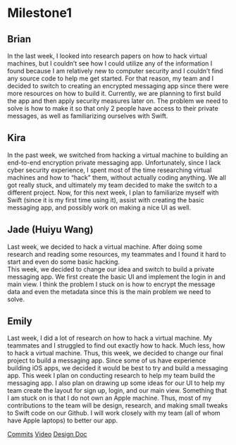# Milestone1 

## Brian
In the last week, I looked into research papers on how to hack virtual machines, but I couldn’t see how I could utilize any of the information I found because I am relatively new to computer security and I couldn’t find any source code to help me get started. For that reason, my team and I decided to switch to creating an encrypted messaging app since there were more resources on how to build it. Currently, we are planning to first build the app and then apply security measures later on. The problem we need to solve is how to make it so that only 2 people have access to their private messages, as well as familiarizing ourselves with Swift.

## Kira
In the past week, we switched from hacking a virtual machine to building an end-to-end encryption private messaging app. Unfortunately, since I lack cyber security experience, I spent most of the time researching virtual machines and how to “hack” them, without actually coding anything. We all got really stuck, and ultimately my team decided to make the switch to a different project. Now, for this next week, I plan to familiarize myself with Swift (since it is my first time using it), assist with creating the basic messaging app, and possibly work on making a nice UI as well.

## Jade (Huiyu Wang)
Last week, we decided to hack a virtual machine. After doing some research and reading some resources, my teammates and I found it hard to start and even do some basic hacking.  
This week, we decided to change our idea and switch to build a private messaging app. We first create the basic UI and implement the login in and main view. I think the problem I stuck on is how to encrypt the message data and even the metadata since this is the main problem we need to solve. 

## Emily
Last week, I did a lot of research on how to hack a virtual machine. My teammates and I struggled to find out exactly how to hack. Much less, how to hack a virtual machine. Thus, this week, we decided to change our final project to build a messaging app. Since some of us have experience building iOS apps, we decided it would be best to try and build a messaging app. This week I plan on conducting research to help my team build the messaging app. I also plan on drawing up some ideas for our UI to help my team create the layout for sign up, login, and our main view. 
Something that I am stuck on is that I do not own an Apple machine. Thus, most of my contributions to the team will be design, research, and making small tweaks to Swift code on our Github. I will work closely with my team (all of whom have Apple laptops) to better our app. 

[Commits](https://github.com/ECS153/final-project-group-6/commits/master)
[Video](https://www.youtube.com/watch?v=B92vSN5K4Rc)
[Design Doc](https://docs.google.com/document/d/1vm11j8nEE6qRhWhGOlbQBqUcBaNt2D_XDwo3NaNZJ4E/edit)
